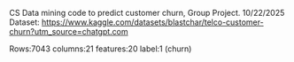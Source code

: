 CS Data mining code to predict customer churn, Group Project. 10/22/2025
Dataset:
https://www.kaggle.com/datasets/blastchar/telco-customer-churn?utm_source=chatgpt.com

Rows:7043
columns:21
features:20
label:1 (churn)